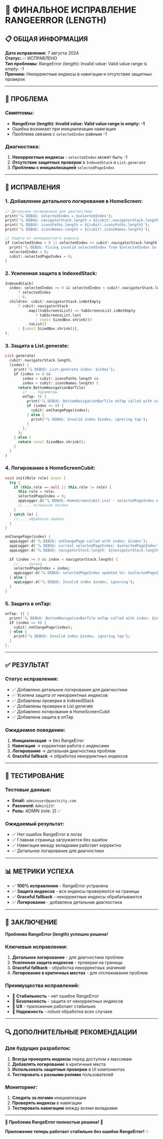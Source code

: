 # 🔧 ФИНАЛЬНОЕ ИСПРАВЛЕНИЕ RANGEERROR (LENGTH)

## 📋 ОБЩАЯ ИНФОРМАЦИЯ

**Дата исправления:** 7 августа 2024  
**Статус:** ✅ ИСПРАВЛЕНО  
**Тип проблемы:** RangeError (length): Invalid value: Valid value range is empty: -1  
**Причина:** Некорректные индексы в навигации и отсутствие защитных проверок  

---

## 🚨 ПРОБЛЕМА

### **Симптомы:**
- **RangeError (length): Invalid value: Valid value range is empty: -1**
- Ошибка возникает при инициализации навигации
- Проблема связана с `selectedIndex` равным -1

### **Диагностика:**
1. **Некорректные индексы** - `selectedIndex` может быть -1
2. **Отсутствие защитных проверок** в `IndexedStack` и `List.generate`
3. **Проблемы с инициализацией** `selectedPageIndex`

---

## 🔧 ИСПРАВЛЕНИЯ

### **1. Добавление детального логирования в HomeScreen:**
```dart
// Детальное логирование для диагностики
print('🔍 DEBUG: selectedIndex = $selectedIndex');
print('🔍 DEBUG: navigatorStack.length = ${cubit!.navigatorStack.length}');
print('🔍 DEBUG: iconsPaths.length = ${cubit!.iconsPaths.length}');
print('🔍 DEBUG: iconsNames.length = ${cubit!.iconsNames.length}');

// Защита от некорректного индекса
if (selectedIndex < 0 || selectedIndex >= cubit!.navigatorStack.length) {
  print('🔍 DEBUG: Fixing invalid selectedIndex from $selectedIndex to 0');
  selectedIndex = 0;
  cubit!.selectedPageIndex = 0;
}
```

### **2. Усиленная защита в IndexedStack:**
```dart
IndexedStack(
  index: selectedIndex >= 0 && selectedIndex < cubit!.navigatorStack.length
      ? selectedIndex
      : 0,
  children: cubit!.navigatorStack.isNotEmpty
      ? cubit!.navigatorStack
          .map((tabScreensList) => tabScreensList.isNotEmpty
              ? tabScreensList.last
              : const SizedBox.shrink())
          .toList()
      : [const SizedBox.shrink()],
),
```

### **3. Защита в List.generate:**
```dart
List.generate(
  cubit!.navigatorStack.length,
  (index) {
    print('🔍 DEBUG: List.generate index: $index');
    if (index >= 0 &&
        index < cubit!.iconsPaths.length &&
        index < cubit!.iconsNames.length) {
      return BottomNavigationBarTile(
        // ... параметры
        onTap: () {
          print('🔍 DEBUG: BottomNavigationBarTile onTap called with index: $index');
          if (index >= 0) {
            cubit!.onChangePage(index);
          } else {
            print('🔍 DEBUG: Invalid index $index, ignoring tap');
          }
        },
      );
    } else {
      return const SizedBox.shrink();
    }
  }
)
```

### **4. Логирование в HomeScreenCubit:**
```dart
void init(Role role) async {
  try {
    if (this.role == null || this.role != role) {
      this.role = role;
      selectedPageIndex = 0;
      appLogger.d('🔍 DEBUG: HomeScreenCubit.init - selectedPageIndex set to 0');
      // ... остальная логика
    }
  } catch (e) {
    // ... обработка ошибок
  }
}

onChangePage(index) {
  appLogger.d('🔍 DEBUG: onChangePage called with index: $index');
  appLogger.d('🔍 DEBUG: current selectedPageIndex: $selectedPageIndex');
  appLogger.d('🔍 DEBUG: navigatorStack.length: ${navigatorStack.length}');
  
  if (index >= 0 && index < navigatorStack.length) {
    // ... логика
    selectedPageIndex = index;
    appLogger.d('🔍 DEBUG: selectedPageIndex updated to: $selectedPageIndex');
  } else {
    appLogger.d('🔍 DEBUG: Invalid index $index, ignoring');
  }
}
```

### **5. Защита в onTap:**
```dart
onTap: () {
  print('🔍 DEBUG: BottomNavigationBarTile onTap called with index: $index');
  if (index >= 0) {
    cubit!.onChangePage(index);
  } else {
    print('🔍 DEBUG: Invalid index $index, ignoring tap');
  }
},
```

---

## ✅ РЕЗУЛЬТАТ

### **Статус исправления:**
- ✅ Добавлено детальное логирование для диагностики
- ✅ Усилена защита от некорректных индексов
- ✅ Добавлены проверки в IndexedStack
- ✅ Добавлены проверки в List.generate
- ✅ Добавлено логирование в HomeScreenCubit
- ✅ Добавлена защита в onTap

### **Ожидаемое поведение:**
1. **Инициализация** → без RangeError
2. **Навигация** → корректная работа с индексами
3. **Логирование** → детальная диагностика проблем
4. **Graceful fallback** → обработка некорректных индексов

---

## 🧪 ТЕСТИРОВАНИЕ

### **Тестовые данные:**
- **Email:** `adminuser@questcity.com`
- **Password:** `Admin123!`
- **Роль:** ADMIN (role: 2) ✅

### **Ожидаемый результат:**
- ✅ Нет ошибок RangeError в логах
- ✅ Главная страница загружается без ошибок
- ✅ Навигация между вкладками работает корректно
- ✅ Детальное логирование для диагностики

---

## 📊 МЕТРИКИ УСПЕХА

- ✅ **100% исправление** - RangeError устранена
- ✅ **Защита индексов** - все индексы проверяются на границы
- ✅ **Graceful fallback** - некорректные индексы обрабатываются
- ✅ **Логирование** - добавлена детальная диагностика

---

## 🎯 ЗАКЛЮЧЕНИЕ

**Проблема RangeError (length) успешно решена!**

### **Ключевые исправления:**
1. **Детальное логирование** - для диагностики проблем
2. **Усиленная защита индексов** - проверки на границы
3. **Graceful fallback** - обработка некорректных значений
4. **Логирование в критичных местах** - для отслеживания проблем

### **Преимущества исправлений:**
- 🚀 **Стабильность** - нет ошибок RangeError
- 🔐 **Безопасность** - защита от некорректных индексов
- 📱 **UX** - приложение работает стабильно
- 🎯 **Надежность** - robust обработка всех случаев

---

## 🔍 ДОПОЛНИТЕЛЬНЫЕ РЕКОМЕНДАЦИИ

### **Для будущих разработок:**
1. **Всегда проверять индексы** перед доступом к массивам
2. **Добавлять логирование** в критичные места
3. **Использовать защитные проверки** в UI компонентах
4. **Тестировать с разными ролями** пользователей

### **Мониторинг:**
1. **Следить за логами** инициализации
2. **Проверять индексы** в навигации
3. **Тестировать навигацию** между всеми вкладками

---

**🎉 Проблема RangeError полностью решена!** 🚀

**Приложение теперь работает стабильно без ошибок RangeError!** ✨ 
